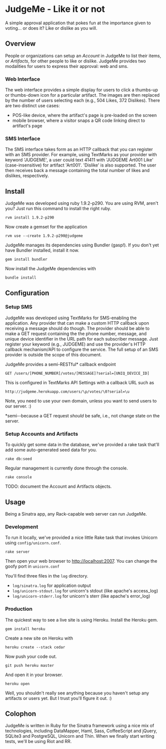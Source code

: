 # JudgeMe - Like it or not

A simple approval application that pokes fun at the importance
given to voting... or does it? Like or dislike as you will.

## Overview

People or organizations can setup an _Account_ in JudgeMe to list their
items, or _Artifacts_, for other people to like or dislike. JudgeMe
provides two modalities for users to express their approval: web and sms.

### Web Interface

The web interface provides a simple display for users to click a thumbs-up
or thumbs-down icon for a particular artifact. The images are then replaced
by the number of users selecting each (e.g., 504 Likes, 372 Dislikes).
There are two distinct use cases:

- POS-like device, where the artifact's page is pre-loaded on the screen
- mobile browser, where a visitor snaps a QR code linking direct to artifact's page

### SMS Interface

The SMS interface takes form as an HTTP callback that you can register
with an SMS provider. For example, using TextMarks as your provider with
keyword 'JUDGEME', a user could text 41411 with 'JUDGEME Art001 Like'
(case-insensitive) for artifact 'Art001'. 'Dislike' is also supported.
The user then receives back a message containing the total number of likes
and dislikes, respectively.

## Install

JudgeMe was developed using ruby 1.9.2-p290. You are using RVM, aren't you?
Just run this command to install the right ruby.

    rvm install 1.9.2-p290

Now create a gemset for the application

    rvm use --create 1.9.2-p290@judgeme

JudgeMe manages its dependencies using Bundler (gasp!). If you don't yet have
Bundler installed, install it now.

    gem install bundler

Now install the JudgeMe dependencies with

    bundle install

## Configuration

### Setup SMS

JudgeMe was developed using TextMarks for SMS-enabling the application. Any provider
that can make a custom HTTP callback upon receiving a message should do though.
The provider should be able to make a GET request containing the the phone number,
message, and unique device identifier in the URL path for each subscriber message.
Just register your keyword (e.g., JUDGEME) and use the provider's HTTP callback
mechanism/API to configure the service. The full setup of an SMS provider is
outside the scope of this document.

JudgeMe provides a semi-RESTful* callback endpoint

    GET /users/[PHONE_NUMBER]/votes/[MESSAGE]?serial=[UNIQ_DEVICE_ID]

This is configured in TextMarks API Settings with a callback URL such as

    http://judgeme.herokuapp.com/users/\p/votes/\0?serial=\u

Note, you need to use your own domain, unless you want to send users to our server. :)

*semi--because a GET request _should_ be safe, i.e., not change state on the server.

### Setup Accounts and Artifacts

To quickly get some data in the database, we've provided a rake task
that'll add some auto-generated seed data for you.

    rake db:seed

Regular management is currently done through the console.

    rake console

TODO: document the Account and Artifacts objects.

## Usage

Being a Sinatra app, any Rack-capable web server can run JudgeMe.

### Development

To run it locally, we've provided a nice little Rake task that
invokes Unicorn using `config/unicorn.conf`.

    rake server

Then open your web browser to [http://localhost:2007](). You can change
the goofy port in `unicorn.conf`

You'll find three files in the `log` directory.

- `log/sinatra.log` for application output
- `log/unicorn-stdout.log` for unicorn's stdout (like apache's access_log)
- `log/unicorn-stderr.log` for unicorn's sterr (like apache's error_log)

### Production

The quickest way to see a live site is using Heroku. Install the Heroku gem.

    gem install heroku

Create a new site on Heroku with

    heroku create --stack cedar

Now push your code out.

    git push heroku master

And open it in your browser.

    heroku open

Well, you shouldn't really see anything because you haven't setup any
artifacts or users yet. But I trust you'll figure it out. :)

## Colophon

JudgeMe is written in Ruby for the Sinatra framework using a nice mix of technologies,
including DataMapper, Haml, Sass, CoffeeScript and jQuery, SQLite3 and PostgreSQL,
Unicorn and Thin. When we finally start writing tests, we'll be using Riot and RR.